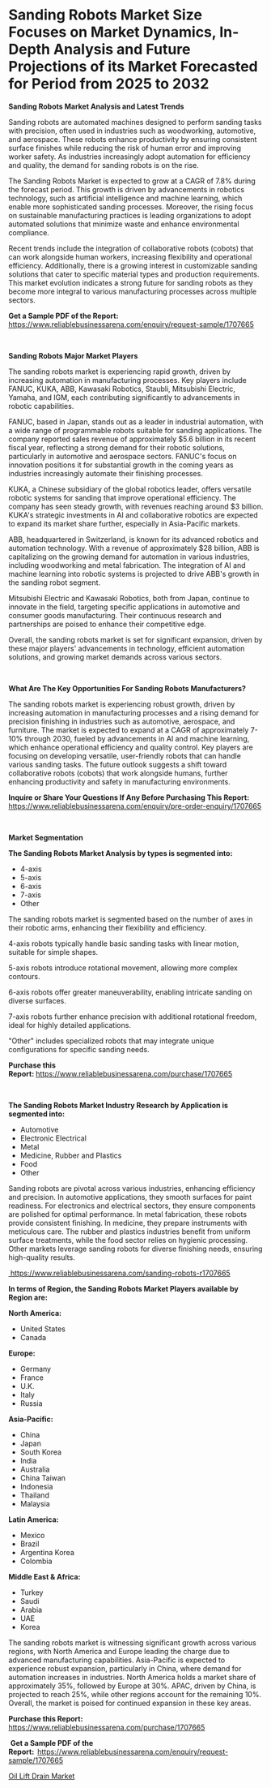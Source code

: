 <p><h1>Sanding Robots Market Size Focuses on Market Dynamics, In-Depth Analysis and Future Projections of its Market Forecasted for Period from 2025 to 2032</h1></p><p><strong>Sanding Robots Market Analysis and Latest Trends</strong></p>
<p><p>Sanding robots are automated machines designed to perform sanding tasks with precision, often used in industries such as woodworking, automotive, and aerospace. These robots enhance productivity by ensuring consistent surface finishes while reducing the risk of human error and improving worker safety. As industries increasingly adopt automation for efficiency and quality, the demand for sanding robots is on the rise.</p><p>The Sanding Robots Market is expected to grow at a CAGR of 7.8% during the forecast period. This growth is driven by advancements in robotics technology, such as artificial intelligence and machine learning, which enable more sophisticated sanding processes. Moreover, the rising focus on sustainable manufacturing practices is leading organizations to adopt automated solutions that minimize waste and enhance environmental compliance.</p><p>Recent trends include the integration of collaborative robots (cobots) that can work alongside human workers, increasing flexibility and operational efficiency. Additionally, there is a growing interest in customizable sanding solutions that cater to specific material types and production requirements. This market evolution indicates a strong future for sanding robots as they become more integral to various manufacturing processes across multiple sectors.</p></p>
<p><strong>Get a Sample PDF of the Report:&nbsp;</strong> <a href="https://www.reliablebusinessarena.com/enquiry/request-sample/1707665?utm_campaign=3014&utm_medium=2&utm_source=Github&utm_content=ia&utm_term=10042025&utm_id=sanding-robots">https://www.reliablebusinessarena.com/enquiry/request-sample/1707665</a></p>
<p>&nbsp;</p>
<p><strong>Sanding Robots Major Market Players</strong></p>
<p><p>The sanding robots market is experiencing rapid growth, driven by increasing automation in manufacturing processes. Key players include FANUC, KUKA, ABB, Kawasaki Robotics, Staubli, Mitsubishi Electric, Yamaha, and IGM, each contributing significantly to advancements in robotic capabilities.</p><p>FANUC, based in Japan, stands out as a leader in industrial automation, with a wide range of programmable robots suitable for sanding applications. The company reported sales revenue of approximately $5.6 billion in its recent fiscal year, reflecting a strong demand for their robotic solutions, particularly in automotive and aerospace sectors. FANUC's focus on innovation positions it for substantial growth in the coming years as industries increasingly automate their finishing processes.</p><p>KUKA, a Chinese subsidiary of the global robotics leader, offers versatile robotic systems for sanding that improve operational efficiency. The company has seen steady growth, with revenues reaching around $3 billion. KUKA's strategic investments in AI and collaborative robotics are expected to expand its market share further, especially in Asia-Pacific markets.</p><p>ABB, headquartered in Switzerland, is known for its advanced robotics and automation technology. With a revenue of approximately $28 billion, ABB is capitalizing on the growing demand for automation in various industries, including woodworking and metal fabrication. The integration of AI and machine learning into robotic systems is projected to drive ABB's growth in the sanding robot segment.</p><p>Mitsubishi Electric and Kawasaki Robotics, both from Japan, continue to innovate in the field, targeting specific applications in automotive and consumer goods manufacturing. Their continuous research and partnerships are poised to enhance their competitive edge.</p><p>Overall, the sanding robots market is set for significant expansion, driven by these major players' advancements in technology, efficient automation solutions, and growing market demands across various sectors.</p></p>
<p>&nbsp;</p>
<p><strong>What Are The Key Opportunities For Sanding Robots Manufacturers?</strong></p>
<p><p>The sanding robots market is experiencing robust growth, driven by increasing automation in manufacturing processes and a rising demand for precision finishing in industries such as automotive, aerospace, and furniture. The market is expected to expand at a CAGR of approximately 7-10% through 2030, fueled by advancements in AI and machine learning, which enhance operational efficiency and quality control. Key players are focusing on developing versatile, user-friendly robots that can handle various sanding tasks. The future outlook suggests a shift toward collaborative robots (cobots) that work alongside humans, further enhancing productivity and safety in manufacturing environments.</p></p>
<p><strong>Inquire or Share Your Questions If Any Before Purchasing This Report:</strong> <a href="https://www.reliablebusinessarena.com/enquiry/pre-order-enquiry/1707665?utm_campaign=3014&utm_medium=2&utm_source=Github&utm_content=ia&utm_term=10042025&utm_id=sanding-robots">https://www.reliablebusinessarena.com/enquiry/pre-order-enquiry/1707665</a></p>
<p>&nbsp;</p>
<p><strong>Market Segmentation</strong></p>
<p><strong>The Sanding Robots Market Analysis by types is segmented into:</strong></p>
<p><ul><li>4-axis</li><li>5-axis</li><li>6-axis</li><li>7-axis</li><li>Other</li></ul></p>
<p><p>The sanding robots market is segmented based on the number of axes in their robotic arms, enhancing their flexibility and efficiency. </p><p>4-axis robots typically handle basic sanding tasks with linear motion, suitable for simple shapes. </p><p>5-axis robots introduce rotational movement, allowing more complex contours. </p><p>6-axis robots offer greater maneuverability, enabling intricate sanding on diverse surfaces. </p><p>7-axis robots further enhance precision with additional rotational freedom, ideal for highly detailed applications. </p><p>"Other" includes specialized robots that may integrate unique configurations for specific sanding needs.</p></p>
<p><strong>Purchase this Report:&nbsp;</strong><a href="https://www.reliablebusinessarena.com/purchase/1707665?utm_campaign=3014&utm_medium=2&utm_source=Github&utm_content=ia&utm_term=10042025&utm_id=sanding-robots">https://www.reliablebusinessarena.com/purchase/1707665</a></p>
<p>&nbsp;</p>
<p><strong>The Sanding Robots Market Industry Research by Application is segmented into:</strong></p>
<p><ul><li>Automotive</li><li>Electronic Electrical</li><li>Metal</li><li>Medicine, Rubber and Plastics</li><li>Food</li><li>Other</li></ul></p>
<p><p>Sanding robots are pivotal across various industries, enhancing efficiency and precision. In automotive applications, they smooth surfaces for paint readiness. For electronics and electrical sectors, they ensure components are polished for optimal performance. In metal fabrication, these robots provide consistent finishing. In medicine, they prepare instruments with meticulous care. The rubber and plastics industries benefit from uniform surface treatments, while the food sector relies on hygienic processing. Other markets leverage sanding robots for diverse finishing needs, ensuring high-quality results.</p></p>
<p><a href="https://www.reliablebusinessarena.com/sanding-robots-r1707665?utm_campaign=3014&utm_medium=2&utm_source=Github&utm_content=ia&utm_term=10042025&utm_id=sanding-robots">&nbsp;https://www.reliablebusinessarena.com/sanding-robots-r1707665</a></p>
<p><strong>In terms of Region, the Sanding Robots Market Players available by Region are:</strong></p>
<p>
    <p> <strong> North America: </strong>
        <ul>
            <li>United States</li>
            <li>Canada</li>
        </ul>
        </p> 
    <p> <strong> Europe: </strong>
        <ul>
            <li>Germany</li>
            <li>France</li>
            <li>U.K.</li>
            <li>Italy</li>
            <li>Russia</li>
        </ul>
        </p> 
    <p> <strong> Asia-Pacific: </strong>
        <ul>
            <li>China</li>
            <li>Japan</li>
            <li>South Korea</li>
            <li>India</li>
            <li>Australia</li>
            <li>China Taiwan</li>
            <li>Indonesia</li>
            <li>Thailand</li>
            <li>Malaysia</li>
        </ul>
        </p> 
    <p> <strong> Latin America: </strong>
        <ul>
            <li>Mexico</li>
            <li>Brazil</li>
            <li>Argentina Korea</li>
            <li>Colombia</li>
        </ul>
        </p> 
    <p> <strong> Middle East & Africa: </strong>
        <ul>
            <li>Turkey</li>
            <li>Saudi</li>
            <li>Arabia</li>
            <li>UAE</li>
            <li>Korea</li>
        </ul>
    </p>
    </p>
<p><p>The sanding robots market is witnessing significant growth across various regions, with North America and Europe leading the charge due to advanced manufacturing capabilities. Asia-Pacific is expected to experience robust expansion, particularly in China, where demand for automation increases in industries. North America holds a market share of approximately 35%, followed by Europe at 30%. APAC, driven by China, is projected to reach 25%, while other regions account for the remaining 10%. Overall, the market is poised for continued expansion in these key areas.</p></p>
<p><strong>Purchase this Report: </strong><a href="https://www.reliablebusinessarena.com/purchase/1707665?utm_campaign=3014&utm_medium=2&utm_source=Github&utm_content=ia&utm_term=10042025&utm_id=sanding-robots">https://www.reliablebusinessarena.com/purchase/1707665</a></p>
<p>&nbsp;<strong>Get a Sample PDF of the Report:&nbsp;&nbsp;</strong><a href="https://www.reliablebusinessarena.com/enquiry/request-sample/1707665?utm_campaign=3014&utm_medium=2&utm_source=Github&utm_content=ia&utm_term=10042025&utm_id=sanding-robots">https://www.reliablebusinessarena.com/enquiry/request-sample/1707665</a></p>
<p><strong></strong></p>
<p><p><a href="https://github.com/ayondaylos/Market-Research-Report-List-1/blob/main/oil-lift-drain-market.md?utm_campaign=3014&utm_medium=2&utm_source=Github&utm_content=ia&utm_term=10042025&utm_id=sanding-robots">Oil Lift Drain Market</a></p></p>